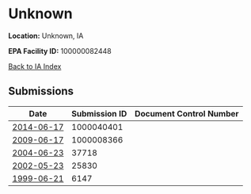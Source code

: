 # Unknown

**Location:** Unknown, IA

**EPA Facility ID:** 100000082448

[Back to IA Index](../../index.md)

## Submissions

| Date | Submission ID | Document Control Number |
|------|--------------|-------------------------|
| [2014-06-17](submissions/1000040401.md) | 1000040401 |  |
| [2009-06-17](submissions/1000008366.md) | 1000008366 |  |
| [2004-06-23](submissions/37718.md) | 37718 |  |
| [2002-05-23](submissions/25830.md) | 25830 |  |
| [1999-06-21](submissions/6147.md) | 6147 |  |
